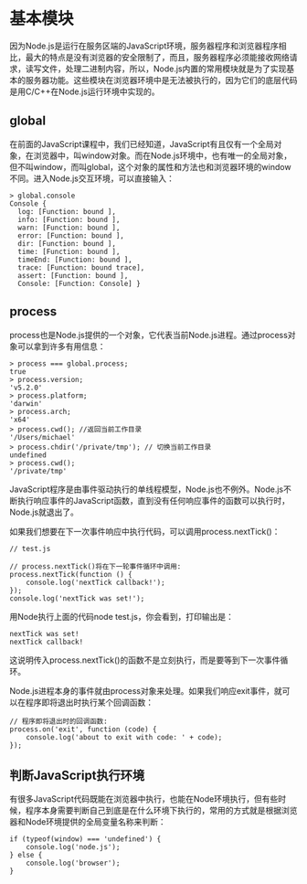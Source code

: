 # 基本模块

因为Node.js是运行在服务区端的JavaScript环境，服务器程序和浏览器程序相比，最大的特点是没有浏览器的安全限制了，而且，服务器程序必须能接收网络请求，读写文件，处理二进制内容，所以，Node.js内置的常用模块就是为了实现基本的服务器功能。这些模块在浏览器环境中是无法被执行的，因为它们的底层代码是用C/C++在Node.js运行环境中实现的。

## global

在前面的JavaScript课程中，我们已经知道，JavaScript有且仅有一个全局对象，在浏览器中，叫window对象。而在Node.js环境中，也有唯一的全局对象，但不叫window，而叫global，这个对象的属性和方法也和浏览器环境的window不同。进入Node.js交互环境，可以直接输入：

```shell
> global.console
Console {
  log: [Function: bound ],
  info: [Function: bound ],
  warn: [Function: bound ],
  error: [Function: bound ],
  dir: [Function: bound ],
  time: [Function: bound ],
  timeEnd: [Function: bound ],
  trace: [Function: bound trace],
  assert: [Function: bound ],
  Console: [Function: Console] }
```

## process

process也是Node.js提供的一个对象，它代表当前Node.js进程。通过process对象可以拿到许多有用信息：

```shell
> process === global.process;
true
> process.version;
'v5.2.0'
> process.platform;
'darwin'
> process.arch;
'x64'
> process.cwd(); //返回当前工作目录
'/Users/michael'
> process.chdir('/private/tmp'); // 切换当前工作目录
undefined
> process.cwd();
'/private/tmp'
```

JavaScript程序是由事件驱动执行的单线程模型，Node.js也不例外。Node.js不断执行响应事件的JavaScript函数，直到没有任何响应事件的函数可以执行时，Node.js就退出了。

如果我们想要在下一次事件响应中执行代码，可以调用process.nextTick()：

```shell
// test.js

// process.nextTick()将在下一轮事件循环中调用:
process.nextTick(function () {
    console.log('nextTick callback!');
});
console.log('nextTick was set!');
```

用Node执行上面的代码node test.js，你会看到，打印输出是：

```shell
nextTick was set!
nextTick callback!
```

这说明传入process.nextTick()的函数不是立刻执行，而是要等到下一次事件循环。

Node.js进程本身的事件就由process对象来处理。如果我们响应exit事件，就可以在程序即将退出时执行某个回调函数：

```shell
// 程序即将退出时的回调函数:
process.on('exit', function (code) {
    console.log('about to exit with code: ' + code);
});
```

## 判断JavaScript执行环境

有很多JavaScript代码既能在浏览器中执行，也能在Node环境执行，但有些时候，程序本身需要判断自己到底是在什么环境下执行的，常用的方式就是根据浏览器和Node环境提供的全局变量名称来判断：

```shell
if (typeof(window) === 'undefined') {
    console.log('node.js');
} else {
    console.log('browser');
}
```
